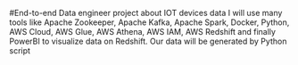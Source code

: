 #End-to-end Data engineer project about IOT devices data
I will use many tools like Apache Zookeeper, Apache Kafka, Apache Spark, Docker, Python, AWS Cloud, AWS Glue, AWS Athena, AWS IAM, AWS Redshift and finally PowerBI to visualize data on Redshift.
Our data will be generated by Python script 

